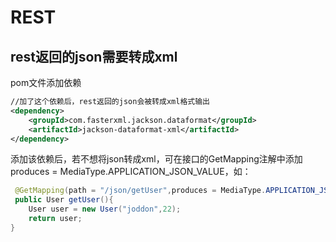 # REST

## rest返回的json需要转成xml
pom文件添加依赖
~~~xml
//加了这个依赖后，rest返回的json会被转成xml格式输出
<dependency>
    <groupId>com.fasterxml.jackson.dataformat</groupId>
    <artifactId>jackson-dataformat-xml</artifactId>
</dependency>
~~~
添加该依赖后，若不想将json转成xml，可在接口的GetMapping注解中添加produces = MediaType.APPLICATION_JSON_VALUE，如：
~~~java
 @GetMapping(path = "/json/getUser",produces = MediaType.APPLICATION_JSON_VALUE)
 public User getUser(){
    User user = new User("joddon",22);
    return user;
}
~~~